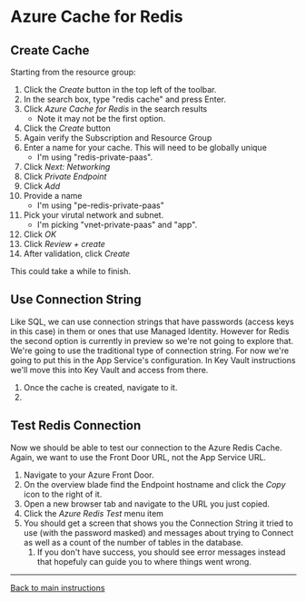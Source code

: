 # Azure Cache for Redis

## Create Cache
Starting from the resource group:

1. Click the _Create_ button in the top left of the toolbar.
1. In the search box, type "redis cache" and press Enter.
1. Click _Azure Cache for Redis_ in the search results
    - Note it may not be the first option.
1. Click the _Create_ button
1. Again verify the Subscription and Resource Group
1. Enter a name for your cache.  This will need to be globally unique
	- I'm using "redis-private-paas".
1. Click _Next: Networking_
1. Click _Private Endpoint_
1. Click _Add_
1. Provide a name
    - I'm using "pe-redis-private-paas"
1. Pick your virutal network and subnet.
    - I'm picking "vnet-private-paas" and "app".
1. Click _OK_
1. Click _Review + create_
1. After validation, click _Create_

This could take a while to finish.

## Use Connection String
Like SQL, we can use connection strings that have passwords (access keys in this case) in them or ones that use Managed Identity.  However for Redis the second option is currently in preview so we're not going to explore that.  We're going to use the traditional type of connection string.  For now we're going to put this in the App Service's configuration.  In Key Vault instructions we'll move this into Key Vault and access from there.

1. Once the cache is created, navigate to it.
1. 


## Test Redis Connection
Now we should be able to test our connection to the Azure Redis Cache. Again, we want to use the Front Door URL, not the App Service URL. 
1. Navigate to your Azure Front Door.
2. On the overview blade find the Endpoint hostname and click the _Copy_ icon to the right of it.
3. Open a new browser tab and navigate to the URL you just copied.
4. Click the _Azure Redis Test_ menu item
5. You should get a screen that shows you the Connection String it tried to use (with the password masked) and messages about trying to Connect as well as a count of the number of tables in the database.
    1. If you don't have success, you should see error messages instead that hopefuly can guide you to where things went wrong.

---
[Back to main instructions](/README.md)